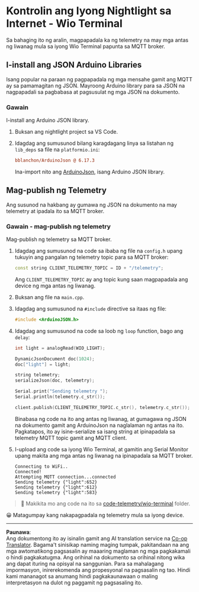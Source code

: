<!--
CO_OP_TRANSLATOR_METADATA:
{
  "original_hash": "4bcc29fe2b65e56eada83d2476279227",
  "translation_date": "2025-08-28T00:27:00+00:00",
  "source_file": "1-getting-started/lessons/4-connect-internet/wio-terminal-telemetry.md",
  "language_code": "tl"
}
-->
# Kontrolin ang Iyong Nightlight sa Internet - Wio Terminal

Sa bahaging ito ng aralin, magpapadala ka ng telemetry na may mga antas ng liwanag mula sa iyong Wio Terminal papunta sa MQTT broker.

## I-install ang JSON Arduino Libraries

Isang popular na paraan ng pagpapadala ng mga mensahe gamit ang MQTT ay sa pamamagitan ng JSON. Mayroong Arduino library para sa JSON na nagpapadali sa pagbabasa at pagsusulat ng mga JSON na dokumento.

### Gawain

I-install ang Arduino JSON library.

1. Buksan ang nightlight project sa VS Code.

1. Idagdag ang sumusunod bilang karagdagang linya sa listahan ng `lib_deps` sa file na `platformio.ini`:

    ```ini
    bblanchon/ArduinoJson @ 6.17.3
    ```

    Ina-import nito ang [ArduinoJson](https://arduinojson.org), isang Arduino JSON library.

## Mag-publish ng Telemetry

Ang susunod na hakbang ay gumawa ng JSON na dokumento na may telemetry at ipadala ito sa MQTT broker.

### Gawain - mag-publish ng telemetry

Mag-publish ng telemetry sa MQTT broker.

1. Idagdag ang sumusunod na code sa ibaba ng file na `config.h` upang tukuyin ang pangalan ng telemetry topic para sa MQTT broker:

    ```cpp
    const string CLIENT_TELEMETRY_TOPIC = ID + "/telemetry";
    ```

    Ang `CLIENT_TELEMETRY_TOPIC` ay ang topic kung saan magpapadala ang device ng mga antas ng liwanag.

1. Buksan ang file na `main.cpp`.

1. Idagdag ang sumusunod na `#include` directive sa itaas ng file:

    ```cpp
    #include <ArduinoJSON.h>
    ```

1. Idagdag ang sumusunod na code sa loob ng `loop` function, bago ang `delay`:

    ```cpp
    int light = analogRead(WIO_LIGHT);

    DynamicJsonDocument doc(1024);
    doc["light"] = light;

    string telemetry;
    serializeJson(doc, telemetry);

    Serial.print("Sending telemetry ");
    Serial.println(telemetry.c_str());

    client.publish(CLIENT_TELEMETRY_TOPIC.c_str(), telemetry.c_str());
    ```

    Binabasa ng code na ito ang antas ng liwanag, at gumagawa ng JSON na dokumento gamit ang ArduinoJson na naglalaman ng antas na ito. Pagkatapos, ito ay isine-serialize sa isang string at ipinapadala sa telemetry MQTT topic gamit ang MQTT client.

1. I-upload ang code sa iyong Wio Terminal, at gamitin ang Serial Monitor upang makita ang mga antas ng liwanag na ipinapadala sa MQTT broker.

    ```output
    Connecting to WiFi..
    Connected!
    Attempting MQTT connection...connected
    Sending telemetry {"light":652}
    Sending telemetry {"light":612}
    Sending telemetry {"light":583}
    ```

> 💁 Makikita mo ang code na ito sa [code-telemetry/wio-terminal](../../../../../1-getting-started/lessons/4-connect-internet/code-telemetry/wio-terminal) folder.

😀 Matagumpay kang nakapagpadala ng telemetry mula sa iyong device.

---

**Paunawa**:  
Ang dokumentong ito ay isinalin gamit ang AI translation service na [Co-op Translator](https://github.com/Azure/co-op-translator). Bagama't sinisikap naming maging tumpak, pakitandaan na ang mga awtomatikong pagsasalin ay maaaring maglaman ng mga pagkakamali o hindi pagkakatugma. Ang orihinal na dokumento sa orihinal nitong wika ang dapat ituring na opisyal na sanggunian. Para sa mahalagang impormasyon, inirerekomenda ang propesyonal na pagsasalin ng tao. Hindi kami mananagot sa anumang hindi pagkakaunawaan o maling interpretasyon na dulot ng paggamit ng pagsasaling ito.